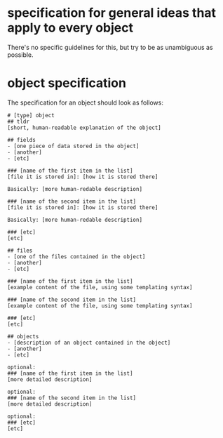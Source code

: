# specification for general ideas that apply to every object
There's no specific guidelines for this, but try to be as unambiguous as
possible.

# object specification
The specification for an object should look as follows:

```
# [type] object
## tldr
[short, human-readable explanation of the object]

## fields
- [one piece of data stored in the object]
- [another]
- [etc]

### [name of the first item in the list]
[file it is stored in]: [how it is stored there]

Basically: [more human-redable description]

### [name of the second item in the list]
[file it is stored in]: [how it is stored there]

Basically: [more human-redable description]

### [etc]
[etc]

## files
- [one of the files contained in the object]
- [another]
- [etc]

### [name of the first item in the list]
[example content of the file, using some templating syntax]

### [name of the second item in the list]
[example content of the file, using some templating syntax]

### [etc]
[etc]

## objects
- [description of an object contained in the object]
- [another]
- [etc]

optional:
### [name of the first item in the list]
[more detailed description]

optional:
### [name of the second item in the list]
[more detailed description]

optional:
### [etc]
[etc]
```
